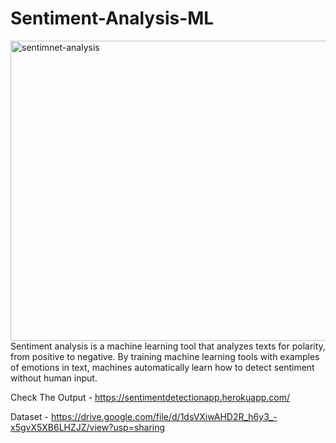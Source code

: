 # Sentiment-Analysis-ML

<img src="https://www.kdnuggets.com/images/sentiment-fig-1-689.jpg" alt='sentimnet-analysis' height=480 width=517> </a>
Sentiment analysis is a machine learning tool that analyzes texts for polarity, from positive to negative. By training machine learning tools with examples of emotions in text, machines automatically learn how to detect sentiment without human input.

Check The Output - https://sentimentdetectionapp.herokuapp.com/


Dataset - https://drive.google.com/file/d/1dsVXiwAHD2R_h6y3_-x5gvX5XB6LHZJZ/view?usp=sharing
